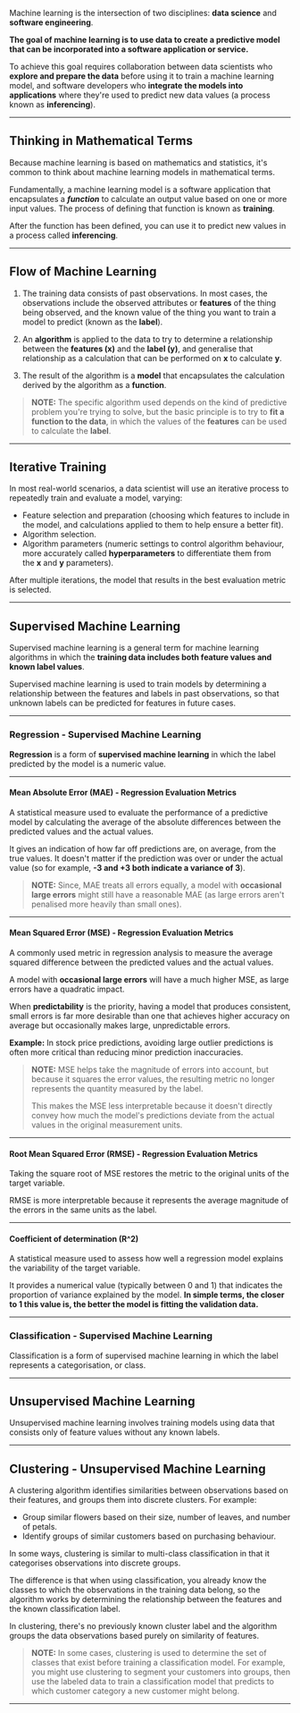 
Machine learning is the intersection of two disciplines: **data science** and **software engineering**.

**The goal of machine learning is to use data to create a predictive model that can be incorporated into a software application or service.** 

To achieve this goal requires collaboration between data scientists who **explore and prepare the data** before using it to train a machine learning model, and software developers who **integrate the models into applications** where they're used to predict new data values (a process known as **inferencing**).

---
## Thinking in Mathematical Terms

Because machine learning is based on mathematics and statistics, it's common to think about machine learning models in mathematical terms. 

Fundamentally, a machine learning model is a software application that encapsulates a **_function_** to calculate an output value based on one or more input values. The process of defining that function is known as **training**. 

After the function has been defined, you can use it to predict new values in a process called **inferencing**.

---
## Flow of Machine Learning

1. The training data consists of past observations. In most cases, the observations include the observed attributes or **features** of the thing being observed, and the known value of the thing you want to train a model to predict (known as the **label**).

2. An **algorithm** is applied to the data to try to determine a relationship between the **features (x)** and the **label (y)**, and generalise that relationship as a calculation that can be performed on **x** to calculate **y**. 

3. The result of the algorithm is a **model** that encapsulates the calculation derived by the algorithm as a **function**.

> **NOTE:** The specific algorithm used depends on the kind of predictive problem you're trying to solve, but the basic principle is to try to **fit a function to the data**, in which the values of the **features** can be used to calculate the **label**.

---
## Iterative Training

In most real-world scenarios, a data scientist will use an iterative process to repeatedly train and evaluate a model, varying:

- Feature selection and preparation (choosing which features to include in the model, and calculations applied to them to help ensure a better fit).
- Algorithm selection.
- Algorithm parameters (numeric settings to control algorithm behaviour, more accurately called **hyperparameters** to differentiate them from the **x** and **y** parameters).

After multiple iterations, the model that results in the best evaluation metric is selected.

---
## Supervised Machine Learning

Supervised machine learning is a general term for machine learning algorithms in which the **training data includes both feature values and known label values**. 

Supervised machine learning is used to train models by determining a relationship between the features and labels in past observations, so that unknown labels can be predicted for features in future cases.

---
### Regression - Supervised Machine Learning

**Regression** is a form of **supervised machine learning** in which the label predicted by the model is a numeric value.

---
#### Mean Absolute Error (MAE) - Regression Evaluation Metrics

A statistical measure used to evaluate the performance of a predictive model by calculating the average of the absolute differences between the predicted values and the actual values.

It gives an indication of how far off predictions are, on average, from the true values. It doesn't matter if the prediction was over or under the actual value (so for example, **-3 and +3 both indicate a variance of 3**).

> **NOTE:** Since, MAE treats all errors equally, a model with **occasional large errors** might still have a reasonable MAE (as large errors aren't penalised more heavily than small ones).

---
#### Mean Squared Error (MSE) - Regression Evaluation Metrics

A commonly used metric in regression analysis to measure the average squared difference between the predicted values and the actual values.

A model with **occasional large errors** will have a much higher MSE, as large errors have a quadratic impact.

When **predictability** is the priority, having a model that produces consistent, small errors is far more desirable than one that achieves higher accuracy on average but occasionally makes large, unpredictable errors. 

**Example:** In stock price predictions, avoiding large outlier predictions is often more critical than reducing minor prediction inaccuracies.

> **NOTE:** MSE helps take the magnitude of errors into account, but because it squares the error values, the resulting metric no longer represents the quantity measured by the label.
> 
> This makes the MSE less interpretable because it doesn't directly convey how much the model's predictions deviate from the actual values in the original measurement units.

---
#### Root Mean Squared Error (RMSE) - Regression Evaluation Metrics

Taking the square root of MSE restores the metric to the original units of the target variable. 

RMSE is more interpretable because it represents the average magnitude of the errors in the same units as the label.

---
#### Coefficient of determination (R^2)

A statistical measure used to assess how well a regression model explains the variability of the target variable. 

It provides a numerical value (typically between 0 and 1) that indicates the proportion of variance explained by the model. **In simple terms, the closer to 1 this value is, the better the model is fitting the validation data.**

---
### Classification - Supervised Machine Learning

Classification is a form of supervised machine learning in which the label represents a categorisation, or class.

---
## Unsupervised Machine Learning

Unsupervised machine learning involves training models using data that consists only of feature values without any known labels. 

---
## Clustering - Unsupervised Machine Learning

A clustering algorithm identifies similarities between observations based on their features, and groups them into discrete clusters. For example:

- Group similar flowers based on their size, number of leaves, and number of petals.
- Identify groups of similar customers based on purchasing behaviour.

In some ways, clustering is similar to multi-class classification in that it categorises observations into discrete groups. 

The difference is that when using classification, you already know the classes to which the observations in the training data belong, so the algorithm works by determining the relationship between the features and the known classification label. 

In clustering, there's no previously known cluster label and the algorithm groups the data observations based purely on similarity of features.

> **NOTE:** In some cases, clustering is used to determine the set of classes that exist before training a classification model. For example, you might use clustering to segment your customers into groups, then use the labeled data to train a classification model that predicts to which customer category a new customer might belong.

---
